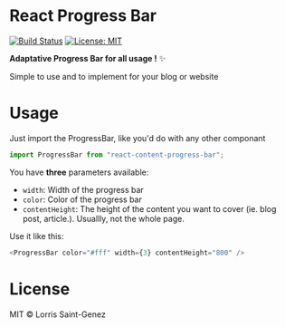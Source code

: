 # React Progress Bar

[![Build Status](https://travis-ci.org/flexdinesh/npm-module-boilerplate.svg?branch=master)](https://travis-ci.org/LorrisSaintGenez/react-progress-bar) [![License: MIT](https://img.shields.io/badge/License-MIT-blue.svg)](https://opensource.org/licenses/MIT)

**Adaptative Progress Bar for all usage !** ✨

Simple to use and to implement for your blog or website

# Usage

Just import the ProgressBar, like you'd do with any other componant

```javascript
import ProgressBar from "react-content-progress-bar";
```

You have **three** parameters available:

- `width`: Width of the progress bar
- `color`: Color of the progress bar
- `contentHeight`: The height of the content you want to cover (ie. blog post, article.). Usuallly, not the whole page.

Use it like this:

```javascript
<ProgressBar color="#fff" width={3} contentHeight="800" />
```

# License

MIT © Lorris Saint-Genez
